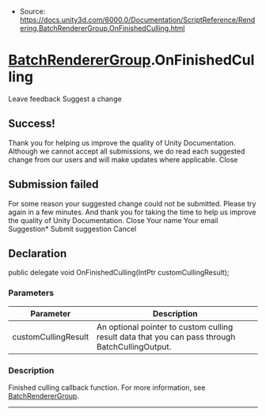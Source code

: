 * Source: https://docs.unity3d.com/6000.0/Documentation/ScriptReference/Rendering.BatchRendererGroup.OnFinishedCulling.html

#  [BatchRendererGroup](https://docs.unity3d.com/6000.0/Documentation/ScriptReference/Rendering.BatchRendererGroup.html).OnFinishedCulling
Leave feedback
Suggest a change
## Success!
Thank you for helping us improve the quality of Unity Documentation. Although we cannot accept all submissions, we do read each suggested change from our users and will make updates where applicable.
Close
## Submission failed
For some reason your suggested change could not be submitted. Please <a>try again</a> in a few minutes. And thank you for taking the time to help us improve the quality of Unity Documentation.
Close
Your name Your email Suggestion* Submit suggestion
Cancel
## Declaration
public delegate void OnFinishedCulling(IntPtr customCullingResult); 
### Parameters
Parameter | Description  
---|---  
customCullingResult | An optional pointer to custom culling result data that you can pass through BatchCullingOutput.  
### Description
Finished culling callback function.
For more information, see [BatchRendererGroup](https://docs.unity3d.com/6000.0/Documentation/Manual/batch-renderer-group.html).
* * *
